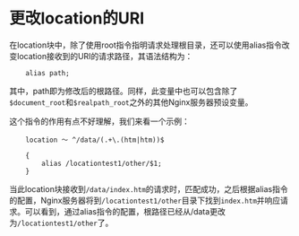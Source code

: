 # 更改location的URI

在location块中，除了使用root指令指明请求处理根目录，还可以使用alias指令改变location接收到的URI的请求路径，其语法结构为：
```
    alias path;
```
其中，path即为修改后的根路径。同样，此变量中也可以包含除了`$document_root`和`$realpath_root`之外的其他Nginx服务器预设变量。

这个指令的作用有点不好理解，我们来看一个示例：
```
    location ～ ^/data/(.+\.(htm|htm))$

    {
        alias /locationtest1/other/$1;
    }
```
当此location块接收到`/data/index.htm`的请求时，匹配成功，之后根据alias指令的配置，Nginx服务器将到`/locationtest1/other`目录下找到`index.htm`并响应请求。可以看到，通过alias指令的配置，根路径已经从/data更改为`/locationtest1/other`了。